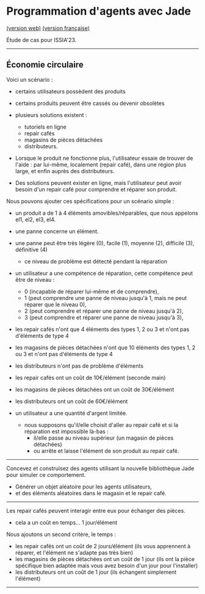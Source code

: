 <meta name="description" content="Programmation multi-agent en Java : utilisation d'une version mise à jour de la plateforme Jade. Matériaux pour le tutoriel Jade : communication, protocoles, votes, services, comportements, ..." />

# Programmation d'agents avec Jade

[(version web)](https://emmanueladam.github.io/jade/)
[(version française)](https://github.com/EmmanuelADAM/jade/tree/master/)

Étude de cas pour ISSIA'23.

----
## Économie circulaire

Voici un scénario :

- certains utilisateurs possèdent des produits
- certains produits peuvent être cassés ou devenir obsolètes
- plusieurs solutions existent :
    - tutoriels en ligne
    - repair cafés
    - magasins de pièces détachées
    - distributeurs.

- Lorsque le produit ne fonctionne plus, l'utilisateur essaie de trouver de l'aide : par lui-même, localement (repair café), dans une région plus large, et enfin auprès des distributeurs.

- Des solutions peuvent exister en ligne, mais l'utilisateur peut avoir besoin d'un repair café pour comprendre et réparer son produit.

Nous pouvons ajouter ces spécifications pour un scénario simple :
- un produit a de 1 à 4 éléments amovibles/réparables, que nous appelons el1, el2, el3, el4.
- une panne concerne un élément.
- une panne peut être très légère (0), facile (1), moyenne (2), difficile (3), définitive (4)
    - ce niveau de problème est détecté pendant la réparation
- un utilisateur a une compétence de réparation, cette compétence peut être de niveau :
    - 0 (incapable de réparer lui-même et de comprendre),
    - 1 (peut comprendre une panne de niveau jusqu'à 1, mais ne peut réparer que le niveau 0),
    - 2 (peut comprendre et réparer une panne de niveau jusqu'à 2),
    - 3 (peut comprendre et réparer une panne de niveau jusqu'à 3),

- les repair cafés n'ont que 4 éléments des types 1, 2 ou 3 et n'ont pas d'éléments de type 4
- les magasins de pièces détachées n'ont que 10 éléments des types 1, 2 ou 3 et n'ont pas d'éléments de type 4
- les distributeurs n'ont pas de problème d'éléments

- les repair cafés ont un coût de 10€/élément (seconde main)
- les magasins de pièces détachées ont un coût de 30€/élément
- les distributeurs ont un coût de 60€/élément

- un utilisateur a une quantité d'argent limitée.
    - nous supposons qu'il/elle choisit d'aller au repair café et si la réparation est impossible là-bas :
        - il/elle passe au niveau supérieur (un magasin de pièces détachées)
        - ou arrête et laisse l'élément de son produit au repair café.

---
Concevez et construisez des agents utilisant la nouvelle bibliothèque Jade pour simuler ce comportement.
- Générer un objet aléatoire pour les agents utilisateurs,
- et des éléments aléatoires dans le magasin et le repair café.

---
Les repair cafés peuvent interagir entre eux pour échanger des pièces.
- cela a un coût en temps... 1 jour/élément

Nous ajoutons un second critère, le temps :
- les repair cafés ont un coût de 2 jours/élément (ils vous apprennent à réparer, et l'élément ne s'adapte pas très bien)
- les magasins de pièces détachées ont un coût de 1 jour (ils ont la pièce spécifique bien adaptée mais vous avez besoin d'un jour pour l'installer)
- les distributeurs ont un coût de 1 jour (ils échangent simplement l'élément)

---